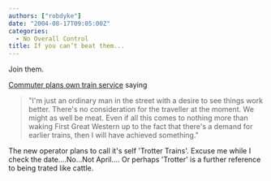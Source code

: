```yaml
---
authors: ["robdyke"]
date: "2004-08-17T09:05:00Z"
categories:
  - No Overall Control
title: If you can’t beat them...
---
```

Join them.

[Commuter plans own train service](http://news.bbc.co.uk/2/hi/uk_news/england/wiltshire/3569902.stm) saying

> "I'm just an ordinary man in the street with a desire to see things work better. There's no consideration for the traveller at the moment. We might as well be meat. Even if all this comes to nothing more than waking First Great Western up to the fact that there's a demand for earlier trains, then I will have achieved something."

The new operator plans to call it's self 'Trotter Trains'. Excuse me while I check the date....No...Not April.... Or perhaps 'Trotter' is a further reference to being trated like cattle.